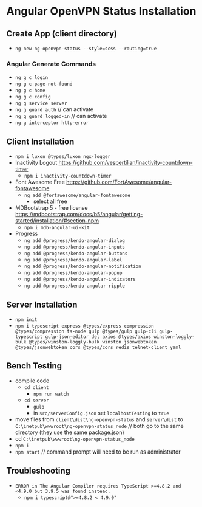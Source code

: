 # Angular OpenVPN Status Installation

## Create App (client directory)

- `ng new ng-openvpn-status --style=scss --routing=true`

### Angular Generate Commands

- `ng g c login`
- `ng g c page-not-found`
- `ng g c home`
- `ng g c config`
- `ng g service server`
- `ng g guard auth` // can activate
- `ng g guard logged-in`  // can activate
- `ng g interceptor http-error`

## Client Installation

- `npm i luxon @types/luxon ngx-logger`
- Inactivity Logout <https://github.com/vespertilian/inactivity-countdown-timer>
  - `npm i inactivity-countdown-timer`
- Font Awesome Free <https://github.com/FortAwesome/angular-fontawesome>
  - `ng add @fortawesome/angular-fontawesome`
    - select all free
- MDBootstrap 5 - free license <https://mdbootstrap.com/docs/b5/angular/getting-started/installation/#section-npm>
  - `npm i mdb-angular-ui-kit`
- Progress
  - `ng add @progress/kendo-angular-dialog`
  - `ng add @progress/kendo-angular-inputs`
  - `ng add @progress/kendo-angular-buttons`
  - `ng add @progress/kendo-angular-label`
  - `ng add @progress/kendo-angular-notification`
  - `ng add @progress/kendo-angular-popup`
  - `ng add @progress/kendo-angular-indicators`
  - `ng add @progress/kendo-angular-ripple`

## Server Installation

- `npm init`
- `npm i typescript express @types/express compression @types/compression ts-node gulp @types/gulp gulp-cli gulp-typescript gulp-json-editor del axios @types/axios winston-loggly-bulk @types/winston-loggly-bulk winston jsonwebtoken @types/jsonwebtoken cors @types/cors redis telnet-client yaml`

## Bench Testing

- compile code
  - `cd client`
    - `npm run watch`
  - `cd server`
    - `gulp`
    - in `src/serverConfig.json` set `localhostTesting` to `true`
- move files from `client\dist\ng-openvpn-status` and `server\dist` to `C:\inetpub\wwwroot\ng-openvpn-status_node` // both go to the same directory (they use the same package.json)
- cd `C:\inetpub\wwwroot\ng-openvpn-status_node`
- `npm i`
- `npm start` // command prompt will need to be run as administrator

## Troubleshooting

- `ERROR in The Angular Compiler requires TypeScript >=4.8.2 and <4.9.0 but 3.9.5 was found instead.`
  - `npm i typescript@">=4.8.2 < 4.9.0"`
